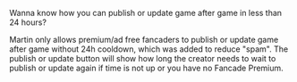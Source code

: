 Wanna know how you can publish or update game after game in less than 24 hours?

Martin only allows premium/ad free fancaders to publish or update game after game without 24h cooldown, which was added to reduce "spam". The publish or update button will show how long the creator needs to wait to publish or update again if time is not up or you have no Fancade Premium.